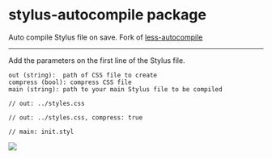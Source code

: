 # stylus-autocompile package

Auto compile Stylus file on save. Fork of [less-autocompile](https://github.com/Azakur4/less-autocompile)

---

Add the parameters on the first line of the Stylus file.

```
out (string):  path of CSS file to create
compress (bool): compress CSS file
main (string): path to your main Stylus file to be compiled
```

```
// out: ../styles.css
```

```
// out: ../styles.css, compress: true
```

```
// main: init.styl
```

![](http://uppix.net/2pENDo.gif)
